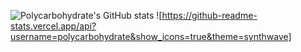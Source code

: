![Polycarbohydrate's GitHub stats](https://github-readme-stats.vercel.app/api?username=polycarbohydrate&show_icons=true&theme=synthwave) ![https://github-readme-stats.vercel.app/api?username=polycarbohydrate&show_icons=true&theme=synthwave]

<!---
Polycarbohydrate/Polycarbohydrate is a ✨ special ✨ repository because its `README.md` (this file) appears on your GitHub profile.
You can click the Preview link to take a look at your changes.
--->
